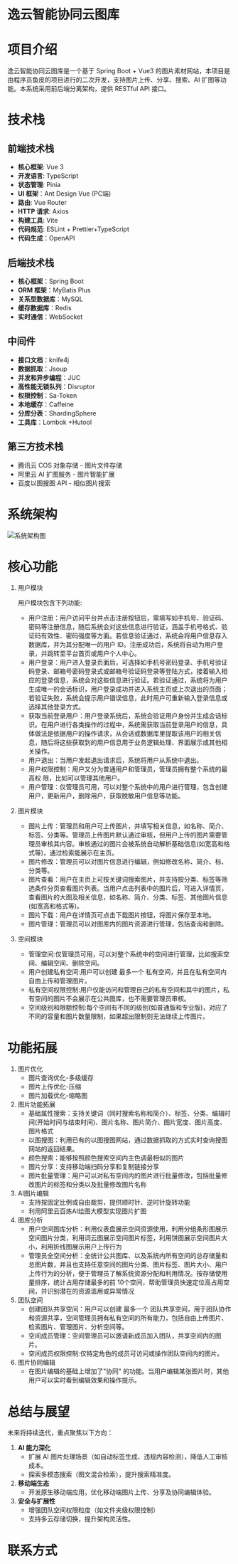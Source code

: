 # 逸云智能协同云图库

# **项目介绍**

逸云智能协同云图库是一个基于 Spring Boot + Vue3 的图片素材网站，本项目是由程序员鱼皮的项目进行的二次开发，支持图片上传、分享、搜索、AI 扩图等功能。本系统采用前后端分离架构，提供 RESTful API 接口。

# **技术栈**

## 前端技术栈

- **核心框架**: Vue 3
- **开发语言**: TypeScript
- **状态管理**: Pinia
- **UI 框架**：Ant Design Vue (PC端)
- **路由**: Vue Router
- **HTTP 请求**: Axios
- **构建工具**: Vite
- **代码规范**: ESLint + Prettier+TypeScript
- **代码生成**：OpenAPI

## 后端技术栈

- **核心框架**：Spring Boot 
- **ORM 框架**：MyBatis Plus
- **关系型数据库**：MySQL 
- **缓存数据库**：Redis
- **实时通信**：WebSocket

## 中间件

- **接口文档**：knife4j
- **数据抓取**：Jsoup
- **并发和异步编程**：JUC 
- **高性能无锁队列**：Disruptor
- **权限控制**：Sa-Token 
- **本地缓存**：Caffeine
- **分库分表**：ShardingSphere 
- **工具库**：Lombok +Hutool 

## 第三方技术栈

- 腾讯云 COS 对象存储 - 图片文件存储
- 阿里云 AI 扩图服务 - 图片智能扩展
- 百度以图搜图 API - 相似图片搜索

# **系统架构**

![系统架构图](系统架构图.png)

# **核心功能**

1. 用户模块

   用户模块包含下列功能:

   - 用户注册：用户访问平台并点击注册按钮后，需填写如手机号、验证码、密码等注册信息，随后系统会对这些信息进行验证，涵盖手机号格式、验证码有效性、密码强度等方面。若信息验证通过，系统会将用户信息存入数据库，并为其分配唯一的用户 ID。注册成功后，系统将自动为用户登录，并跳转至平台首页或用户个人中心。
   - 用户登录：用户进入登录页面后，可选择如手机号密码登录、手机号验证码登录、邮箱号密码登录式或邮箱号验证码登录等登陆方式，接着输入相应的登录信息，系统会对这些信息进行验证。若验证通过，系统将为用户生成唯一的会话标识，用户登录成功并进入系统主页或上次退出的页面；若验证失败，系统会提示用户错误信息，此时用户可重新输入登录信息或选择其他登录方式。 
   - 获取当前登录用户：用户登录系统后，系统会验证用户身份并生成会话标识。在用户进行各类操作的过程中，系统需获取当前登录用户的信息，具体做法是依据用户的操作请求，从会话或数据库里提取该用户的相关信息，随后将这些获取到的用户信息用于业务逻辑处理、界面展示或其他相关操作。 
   - 用户退出：当用户发起退出请求后，系统将用户从系统中退出。 
   - 用户权限控制：用户又分为普通用户和管理员，管理员拥有整个系统的最高权
     限，比如可以管理其他用户。
   - 用户管理：仅管理员可用，可以对整个系统中的用户进行管理，包含创建用户，更新用户，删除用户，获取脱敏用户信息等功能。

2. 图片模块

   - 图片上传：管理员和用户可上传图片，并填写相关信息，如名称、简介、标签、分类等。管理员上传图片默认通过审核，但用户上传的图片需要管理员审核其内容。审核通过的图片会被系统自动解析基础信息(如宽高和格式等)，通过检索能展示在主页。
   - 图片修改：管理员可以对图片信息进行编辑，例如修改名称、简介、标、分类等。
   - 图片查看：用户在主页上可按关键词搜索图片，并支持按分类、标签等筛选条件分页查看图片列表。当用户点击列表中的图片后，可进入详情页，查看图片的大图及相关信息，如名称、简介、分类、标签、其他图片信息(如宽高和格式等)。
   - 图片下载：用户在详情页可点击下载图片按钮，将图片保存至本地。
   - 图片管理：管理员可以对图库内的图片资源进行管理，包括查询和删除。

3. 空间模块

   - 管理空间:仅管理员可用，可以对整个系统中的空间进行管理，比如搜索空间、编辑空间、删除空间。
   - 用户创建私有空间:用户可以创建 最多一个 私有空间，并且在私有空间内自由上传和管理图片。
   - 私有空间权限控制:用户仅能访问和管理自己的私有空间和其中的图片，私有空间的图片不会展示在公共图库，也不需要管理员审核。
   - 空间级别和限额控制:每个空间有不同的级别(如普通版和专业版)，对应了不同的容量和图片数量限制，如果超出限制则无法继续上传图片。

# **功能拓展**

1. 图片优化
   - 图片查询优化-多级缓存
   - 图片上传优化-压缩
   - 图片加载优化-缩略图
2. 图片功能拓展
   - 基础属性搜索：支持关键词（同时搜索名称和简介）、标签、分类、编辑时间(开始时间与结束时间)、图片名称、图片简介、图片宽度、图片高度、图片格式
   - 以图搜图：利用已有的以图搜图网站，通过数据抓取的方式实时查询搜图网站的返回结果。
   - 颜色搜索：能够按照颜色搜索空间内主色调最相似的图片
   - 图片分享：支持移动端扫码分享和复制链接分享
   - 图片批量管理：用户可以对私有空间内的图片进行批量修改，包括批量修改图片的标签和分类以及批量修改图片名称
3. AI图片编辑
   - 支持按固定比例或自由裁剪，提供顺时针、逆时针旋转功能
   - 利用阿里云百炼AI绘图大模型实现图片扩图
4. 图库分析
   - 用户空间图库分析：利用仪表盘展示空间资源使用，利用分组条形图展示空间图片分类，利用词云图展示空间图片标签，利用饼图展示空间图片大小，利用折线图展示用户上传行为
   - 管理员全空间分析：全统计公共图库、以及系统内所有空间的总存储量和总图片数，并且也支持任意空间的图片分类、图片标签、图片大小、用户上传行为的分析，便于管理员了解系统资源分配和利用情况。按存储使用量排序，统计占用存储最多的前 10个空间，帮助管理员快速定位高占用空间，并识别潜在的资源滥用或异常情况
5. 团队空间
   - 创建团队共享空间：用户可以创建 最多一个 团队共享空间，用于团队协作和资源共享，空间管理员拥有私有空间的所有能力，包括自由上传图片、检索图片、管理图片、分析空间等。
   - 空间成员管理：空间管理员可以邀请新成员加入团队，共享空间内的图片。
   - 空间成员权限控制:仅特定角色的成员可访问或操作团队空间内的图片。
6. 图片协同编辑
   - 在图片编辑的基础上增加了"协同" 的功能。当用户编辑某张图片时，其他用户可以实时看到编辑效果和操作提示。

# **总结与展望**

未来将持续迭代，重点聚焦以下方向：

1. **AI 能力深化**
   - 扩展 AI 图片处理场景（如自动标签生成、违规内容检测），降低人工审核成本。
   - 探索多模态搜索（图文混合检索），提升搜索精准度。
2. **移动端生态**
   - 开发原生移动端应用，优化移动端图片上传、分享及协同编辑体验。
3. **安全与扩展性**
   - 增强团队空间权限粒度（如文件夹级权限控制）
   - 支持多云存储切换，提升架构灵活性。

# **联系方式**

